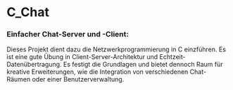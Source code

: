# C_Chat

### Einfacher Chat-Server und -Client: 
Dieses Projekt dient dazu die Netzwerkprogrammierung in C einzführen. Es ist eine gute Übung in Client-Server-Architektur und Echtzeit-Datenübertragung. Es festigt die Grundlagen und bietet dennoch Raum für kreative Erweiterungen, wie die Integration von verschiedenen Chat-Räumen oder einer Benutzerverwaltung.
